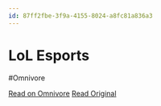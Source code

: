 ```yaml
---
id: 87ff2fbe-3f9a-4155-8024-a8fc81a836a3
---
```


# LoL Esports
#Omnivore

[Read on Omnivore](https://omnivore.app/me/lo-l-esports-18e036fe409)
[Read Original](https://lolesports.com/article/%EB%9D%BC%EC%9D%B4%EC%97%87-%EA%B2%8C%EC%9E%84%EC%A6%88-%ED%85%8C%ED%81%AC-%EB%B8%94%EB%A1%9C%EA%B7%B8--%EC%9B%90%EA%B2%A9-%EC%B0%B8%EA%B0%80-%EC%84%A0%EC%88%98%EB%A5%BC-%EB%8C%80%EC%83%81%EC%9C%BC%EB%A1%9C-%ED%95%9C-%EC%9D%B8%EC%9C%84%EC%A0%81%EC%9D%B8-%EC%A7%80%EC%97%B0%EC%9C%A8-%EC%A0%81%EC%9A%A9/blt44154a33b5d5a616)

